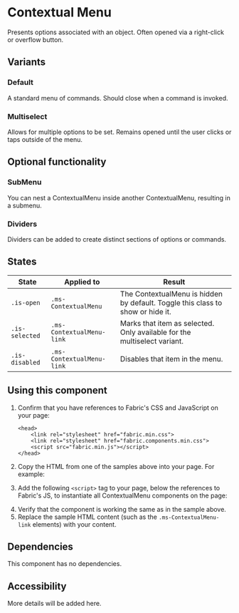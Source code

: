 # Contextual Menu
Presents options associated with an object. Often opened via a right-click or overflow button.

## Variants

### Default
A standard menu of commands. Should close when a command is invoked.

<!---
{{> ContextualMenuExample props=ContextualMenuExampleModel.basic }}
--->
<!---i
![ContextualMenu example](https://raw.githubusercontent.com/OfficeDev/office-ui-fabric-js/master/ghdocs/component_images/ContextualMenu-default.png)
i--->

### Multiselect
Allows for multiple options to be set. Remains opened until the user clicks or taps outside of the menu.

<!----
{{> ContextualMenuMultiselectExample props=ContextualMenuExampleModel.multiselect }}
---->
<!---i
![ContextualMenu example](https://raw.githubusercontent.com/OfficeDev/office-ui-fabric-js/master/ghdocs/component_images/ContextualMenu-multiselect.png)
i--->

## Optional functionality

### SubMenu
You can nest a ContextualMenu inside another ContextualMenu, resulting in a submenu.

<!----
{{> ContextualMenuSubmenuExample props=ContextualMenuExampleModel.submenu }}
---->
<!---i
![ContextualMenu example](https://raw.githubusercontent.com/OfficeDev/office-ui-fabric-js/master/ghdocs/component_images/ContextualMenu-submenu.png)
i--->

### Dividers
Dividers can be added to create distinct sections of options or commands.

<!----
{{> ContextualMenuDividersExample props=ContextualMenuExampleModel.dividers }}
---->
<!---i
![ContextualMenu example](https://raw.githubusercontent.com/OfficeDev/office-ui-fabric-js/master/ghdocs/component_images/ContextualMenu-dividers.png)
i--->

## States

State | Applied to | Result
 --- | --- | ---
`.is-open` | `.ms-ContextualMenu` | The ContextualMenu is hidden by default. Toggle this class to show or hide it.
`.is-selected` | `.ms-ContextualMenu-link` | Marks that item as selected. Only available for the multiselect variant.
`.is-disabled` | `.ms-ContextualMenu-link` | Disables that item in the menu.

## Using this component
1. Confirm that you have references to Fabric's CSS and JavaScript on your page:
    ```
    <head> 
        <link rel="stylesheet" href="fabric.min.css">
        <link rel="stylesheet" href="fabric.components.min.css">
        <script src="fabric.min.js"></script>
    </head>
    ```
2. Copy the HTML from one of the samples above into your page. For example:
<!---
<pre>
    <code>
{{renderPartialPre "ContextualMenu" "ContextualMenuExample" ContextualMenuExampleModel.basic false}}
    </code>
</pre>
--->
3. Add the following `<script>` tag to your page, below the references to Fabric's JS, to instantiate all ContextualMenu components on the page:
<!---
<pre>
    <code>
{{renderPartialPre "ContextualMenu" "ContextualMenuExampleJS" "" false}}
    </code>
</pre>
--->
4. Verify that the component is working the same as in the sample above.
5. Replace the sample HTML content (such as the `.ms-ContextualMenu-link` elements) with your content.

## Dependencies
This component has no dependencies.

## Accessibility
More details will be added here.

<!---
{{> ContextualMenuExampleJS }}
--->
